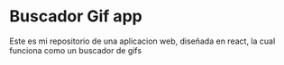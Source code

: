 # Buscador Gif app

Este es mi repositorio de una aplicacion web, diseñada en react, la cual funciona como un buscador de gifs
